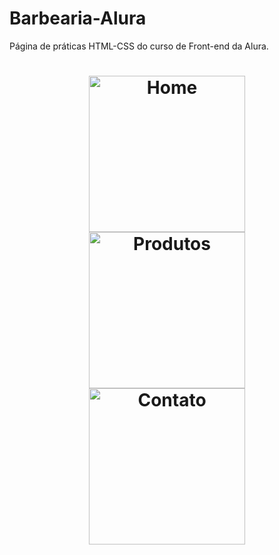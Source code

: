 # Barbearia-Alura
Página de práticas  HTML-CSS do curso de Front-end da Alura.

<h1 align="center"> 
  <img alt="Home" title="Tela-home" src="https://drive.google.com/file/d/1zmiTkdRUu9xzmUa33TUNZQRSuvFiXMbt/view" width="250px" />
  <div>
      <img alt="Produtos" title="Tela-produtos" src="https://drive.google.com/file/d/1W52Op5y7DatfByZ2aXXR9YVQpeTQLeSc/view" width="250px" />
  </div>
  <div>
      <img alt="Contato" title="Tela-contatos" src="https://drive.google.com/file/d/1M8OijHnXR1vuB6wjCMjb5tAlaF9CV1Em/view" width="250px" />
  </div>
</h1>
